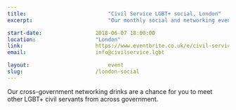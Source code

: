```yaml
---
title:  						"Civil Service LGBT+ social, London"
excerpt:	  					"Our monthly social and networking event in London."

start-date:					2018-06-07 18:00:00
location: 					"London"
link: 						https://www.eventbrite.co.uk/e/civil-service-lgbt-social-london-tickets-39611776891
email: 						info@civilservice.lgbt

layout: 						event
slug:						/london-social
---
```


Our cross-government networking drinks are a chance for you to meet other LGBT+ civil servants from across government.